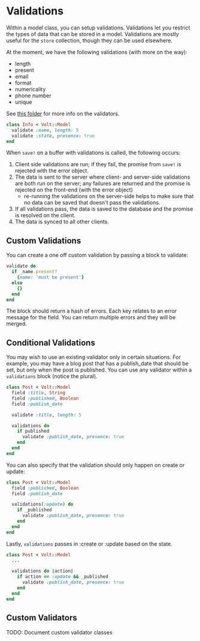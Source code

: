 # Validations

Within a model class, you can setup validations.  Validations let you restrict the types of data that can be stored in a model.  Validations are mostly useful for the ```store``` collection, though they can be used elsewhere.

At the moment, we have the following validations (with more on the way):

- length
- present
- email
- format
- numericality
- phone number
- unique

See [this folder](https://github.com/voltrb/volt/tree/master/lib/volt/models/validators) for more info on the validators.

```ruby
class Info < Volt::Model
  validate :name, length: 5
  validate :state, presence: true
end
```

When ```save!``` on a buffer with validations is called, the following occurs:

1. Client side validations are run; if they fail, the promise from ```save!``` is rejected with the error object.
2. The data is sent to the server where client- and server-side validations are both run on the server; any failures are returned and the promise is rejected on the front-end (with the error object)
    - re-running the validations on the server-side helps to make sure that no data can be saved that doesn't pass the validations.
3. If all validations pass, the data is saved to the database and the promise is resolved on the client.
4. The data is synced to all other clients.

## Custom Validations

You can create a one off custom validation by passing a block to validate:

```ruby
validate do
  if _name.present?
    {name: 'must be present'}
  else
    {}
  end
end
```

The block should return a hash of errors.  Each key relates to an error message for the field.  You can return multiple errors and they will be merged.

## Conditional Validations

You may wish to use an existing validator only in certain situations.  For example, you may have a blog post that has a publish_date that should be set, but only when the post is published.  You can use any validator within a ```validations``` block (notice the plural).

```ruby
class Post < Volt::Model
  field :title, String
  field :published, Boolean
  field :publish_date

  validate :title, length: 5

  validations do
    if published
      validate :publish_date, presence: true
    end
  end
end
```

You can also specify that the validation should only happen on create or update:

```ruby
class Post < Volt::Model
  field :published, Boolean
  field :publish_date

  validations(:update) do
    if _published
      validate :publish_date, presence: true
    end
  end
end
```

Lastly, ```validations``` passes in :create or :update based on the state.

```ruby
class Post < Volt::Model
  ...

  validations do |action|
    if action == :update && _published
      validate :publish_date, presence: true
    end
  end
end
```

## Custom Validators

TODO: Document custom validator classes
